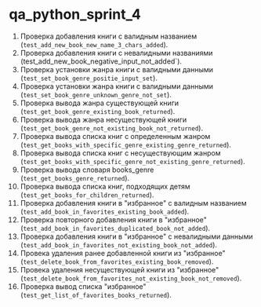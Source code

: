 # qa_python_sprint_4
1. Проверка добавления книги с валидным названием (`test_add_new_book_new_name_3_chars_added`).
2. Проверка добавления книги с невалидными названиями (test_add_new_book_negative_input_not_added`).
3. Проверка установки жанра книги с валидными данными (`test_set_book_genre_positie_input_set`).
4. Проверка установки жанра книги с валидными данными (`test_set_book_genre_unknown_genre_not_set`).
5. Проверка вывода жанра существующей книги (`test_get_book_genre_existing_book_returned`).
6. Проверка вывода жанра несуществующей книги (`test_get_book_genre_not_existing_book_not_returned`).
7. Проверка вывода списка книг с определенным жанром (`test_get_books_with_specific_genre_existing_genre_returned`).
8. Проверка вывода списка книг с несуществующим жанром (`test_get_books_with_specific_genre_not_existing_genre_returned`).
9. Проверка вывода словаря books_genre (`test_get_books_genre_returned`).
10. Проверка вывода списка книг, подходящих детям (`test_get_books_for_children_returned`).
11. Проверка добавления книги в "избранное" с валидным названием (`test_add_book_in_favorites_existing_book_added`).
12. Проверка повторного добавления книги в "избранное" (`test_add_book_in_favorites_duplicated_book_not_added`).
13. Проверка добавления книги в "избранное" с невалидными данными (`test_add_book_in_favorites_not_existing_book_not_added`).
14. Провека удаления ранее добавленной книги из "избранное" (`test_delete_book_from_favorites_existing_book_removed`).
15. Провека удаления несуществующей книги из "избранное" (`test_delete_book_from_favorites_not_existing_book_not_removed`).
16. Проверка вывод списка "избранное" (`test_get_list_of_favorites_books_returned`).